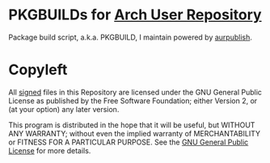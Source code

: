 # PKGBUILDs for [Arch User Repository](https://aur.archlinux.org)

Package build script, a.k.a. PKGBUILD, I maintain powered by
[aurpublish](https://github.com/eli-schwartz/aurpublish).

# Copyleft

All
[signed](https://pgp.mit.edu/pks/lookup?op=vindex&search=14D64E27C3AB91707DA014BAD03E931D484AEB36)
files in this Repository are licensed under the GNU General Public
License as published by the Free Software Foundation; either Version
2, or (at your option) any later version.

This program is distributed in the hope that it will be useful, but
WITHOUT ANY WARRANTY; without even the implied warranty of
MERCHANTABILITY or FITNESS FOR A PARTICULAR PURPOSE.  See the [GNU
General Public
License](https://www.gnu.org/licenses/old-licenses/gpl-2.0.html) for
more details.
